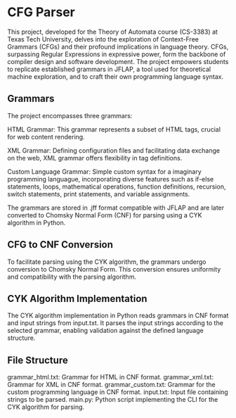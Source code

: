 # CFG Parser

This project, developed for the Theory of Automata course (CS-3383) at Texas Tech University, delves into the exploration of Context-Free Grammars (CFGs) and their profound implications in language theory. CFGs, surpassing Regular Expressions in expressive power, form the backbone of compiler design and software development. The project empowers students to replicate established grammars in JFLAP, a tool used for theoretical machine exploration, and to craft their own programming language syntax.

## Grammars
The project encompasses three grammars:

HTML Grammar: This grammar represents a subset of HTML tags, crucial for web content rendering.

XML Grammar: Defining configuration files and facilitating data exchange on the web, XML grammar offers flexibility in tag definitions.

Custom Language Grammar: Simple custom syntax for a imaginary programming languague, incorporating diverse features such as if-else statements, loops, mathematical operations, function definitions, recursion, switch statements, print statements, and variable assignments.

The grammars are stored in .jff format compatible with JFLAP and are later converted to Chomsky Normal Form (CNF) for parsing using a CYK algorithm in Python.

## CFG to CNF Conversion
To facilitate parsing using the CYK algorithm, the grammars undergo conversion to Chomsky Normal Form. This conversion ensures uniformity and compatibility with the parsing algorithm.

## CYK Algorithm Implementation
The CYK algorithm implementation in Python reads grammars in CNF format and input strings from input.txt. It parses the input strings according to the selected grammar, enabling validation against the defined language structure.

## File Structure
grammar_html.txt: Grammar for HTML in CNF format.
grammar_xml.txt: Grammar for XML in CNF format.
grammar_custom.txt: Grammar for the custom programming language in CNF format.
input.txt: Input file containing strings to be parsed.
main.py: Python script implementing the CLI for the CYK algorithm for parsing.
